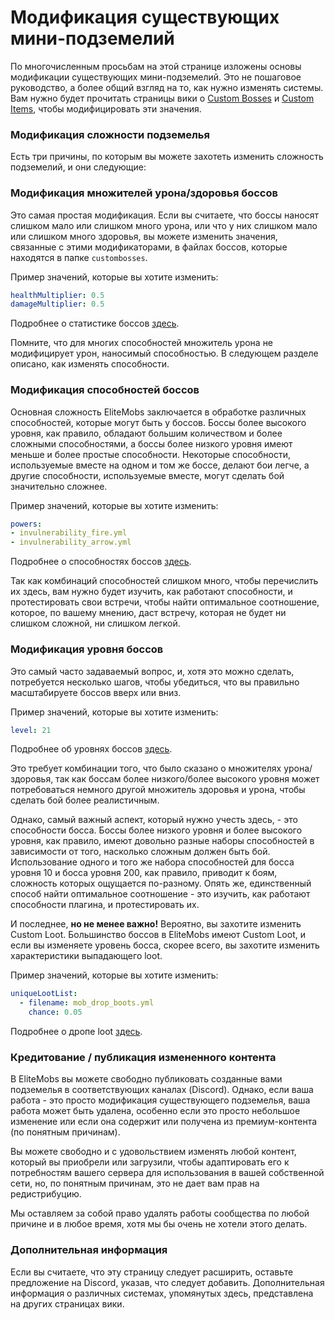 # Модификация существующих мини-подземелий

По многочисленным просьбам на этой странице изложены основы модификации существующих мини-подземелий. Это не пошаговое руководство, а более общий взгляд на то, как нужно изменять системы. Вам нужно будет прочитать страницы вики о [Custom Bosses]($language$/elitemobs/creating_bosses.md) и [Custom Items]($language$/elitemobs/creating_items.md), чтобы модифицировать эти значения.

### Модификация сложности подземелья

Есть три причины, по которым вы можете захотеть изменить сложность подземелий, и они следующие:

### Модификация множителей урона/здоровья боссов

Это самая простая модификация. Если вы считаете, что боссы наносят слишком мало или слишком много урона, или что у них слишком мало или слишком много здоровья, вы можете изменить значения, связанные с этими модификаторами, в файлах боссов, которые находятся в папке `custombosses`.

Пример значений, которые вы хотите изменить:
```yml
healthMultiplier: 0.5
damageMultiplier: 0.5
```
Подробнее о статистике боссов [здесь]($language$/elitemobs/creating_bosses.md&section=healthmultiplier).

Помните, что для многих способностей множитель урона не модифицирует урон, наносимый способностью.  В следующем разделе описано, как изменять способности.

### Модификация способностей боссов

Основная сложность  EliteMobs  заключается в  обработке  различных  способностей,  которые  могут  быть  у  боссов.  Боссы  более  высокого  уровня,  как  правило,  обладают  большим  количеством  и  более  сложными  способностями,  а  боссы  более  низкого  уровня  имеют  меньше  и  более  простые  способности.  Некоторые  способности,  используемые  вместе  на  одном  и  том  же  боссе,  делают  бои  легче,  а  другие  способности,  используемые  вместе,  могут  сделать  бой  значительно  сложнее.

Пример значений, которые вы хотите изменить:
```yml
powers:
- invulnerability_fire.yml
- invulnerability_arrow.yml
```
Подробнее о способностях боссов [здесь]($language$/elitemobs/creating_bosses.md&section=powers).

Так как комбинаций способностей слишком много, чтобы перечислить их здесь, вам нужно будет изучить, как работают способности, и протестировать свои встречи, чтобы найти оптимальное соотношение, которое, по вашему мнению, даст встречу, которая не будет ни слишком сложной, ни слишком легкой.

### Модификация уровня боссов

Это самый часто задаваемый вопрос, и, хотя это можно сделать, потребуется несколько шагов, чтобы убедиться, что вы правильно масштабируете боссов вверх или вниз.

Пример значений, которые вы хотите изменить:
```yml
level: 21
```
Подробнее об уровнях боссов [здесь]($language$/elitemobs/creating_bosses.md&section=level).

Это требует комбинации того, что было сказано о множителях урона/здоровья, так как боссам более низкого/более высокого уровня может потребоваться немного другой множитель здоровья и урона, чтобы сделать бой более реалистичным.

Однако, самый важный аспект, который нужно учесть здесь, - это способности босса. Боссы более низкого уровня и более высокого уровня, как правило, имеют довольно разные наборы способностей в зависимости от того, насколько сложным должен быть бой.  Использование одного и того же набора способностей для босса уровня 10 и босса уровня 200, как правило, приводит к боям, сложность которых ощущается по-разному.  Опять же, единственный способ найти оптимальное соотношение - это изучить, как работают способности плагина, и протестировать их.

И последнее, **но не менее важно!**  Вероятно, вы захотите изменить  Custom Loot.  Большинство боссов в EliteMobs  имеют  Custom Loot,  и если вы изменяете уровень босса, скорее всего, вы захотите изменить  характеристики  выпадающего  loot.

Пример значений, которые вы хотите изменить:
```yml
uniqueLootList:
  - filename: mob_drop_boots.yml
    chance: 0.05
```
Подробнее о  дропе  loot  [здесь]($language$/elitemobs/loot_tables.md).

### Кредитование / публикация измененного контента

В  EliteMobs  вы можете свободно публиковать созданные вами подземелья в соответствующих каналах (Discord).  Однако, если ваша работа - это просто модификация существующего подземелья, ваша работа может быть удалена, особенно если это просто небольшое изменение или если она содержит или получена из премиум-контента (по понятным причинам).

Вы можете свободно и с удовольствием изменять любой контент, который вы приобрели или загрузили, чтобы адаптировать его к потребностям вашего сервера для использования в вашей собственной сети, но, по понятным причинам, это не дает вам прав на редистрибуцию.

Мы оставляем за собой право удалять работы сообщества по любой причине и в любое время, хотя мы бы очень не хотели этого делать.

### Дополнительная информация

Если вы считаете, что эту страницу следует расширить, оставьте предложение на Discord, указав, что следует добавить.  Дополнительная информация о различных системах, упомянутых здесь, представлена на других страницах вики.



